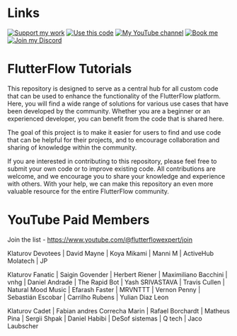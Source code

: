 # Links

[![Support my work](https://img.shields.io/badge/-Support%20my%20work-purple?style=for-the-badge&logo=github-sponsors&logoColor=white)](https://github.com/sponsors/bulgariamitko) [![Use this code](https://img.shields.io/badge/-Use%20this%20code-blue?style=for-the-badge&logo=Github)](https://bulgariamitko.github.io/flutterflowtutorials/) [![My YouTube channel](https://img.shields.io/badge/-YouTube-red?style=for-the-badge&logo=youtube&logoColor=white)](https://youtube.com/@flutterflowexpert) [![Book me](https://img.shields.io/badge/-Book%20me-green?style=for-the-badge&logo=googlecalendar&logoColor=white)](https://calendly.com/bulgaria_mitko) [![Join my Discord](https://img.shields.io/badge/-Join%20my%20Discord-orange?style=for-the-badge&logo=discord&logoColor=white)](https://discord.gg/ERDVFBkJmY)


# FlutterFlow Tutorials

This repository is designed to serve as a central hub for all custom code that can be used to enhance the functionality of the FlutterFlow platform. Here, you will find a wide range of solutions for various use cases that have been developed by the community. Whether you are a beginner or an experienced developer, you can benefit from the code that is shared here.

The goal of this project is to make it easier for users to find and use code that can be helpful for their projects, and to encourage collaboration and sharing of knowledge within the community.

If you are interested in contributing to this repository, please feel free to submit your own code or to improve existing code. All contributions are welcome, and we encourage you to share your knowledge and experience with others. With your help, we can make this repository an even more valuable resource for the entire FlutterFlow community.

# YouTube Paid Members

Join the list - https://www.youtube.com/@flutterflowexpert/join

Klaturov Devotees
| David Mayne
| Koya Mikami
| Manni M
| ActiveHub Molatech
| JP

Klaturov Fanatic
| Saigin Govender
| Herbert Riener
| Maximiliano Bacchini
| vnhg
| Daniel Andrade
| The Rapid Bot
| Yash SRIVASTAVA
| Travis Cullen
| Natural Mood Music
| Efarash Faster
| MRVNTTT
| Vernon Penny
| Sebastián Escobar
| Carrilho Rubens
| Yulian Diaz Leon

Klaturov Cadet
| Fabian andres Correcha Marin
| Rafael Borchardt
| Matheus Pina
| Sergii Shpak
| Daniel Habibi
| DeSof sistemas
| Q tech
| Jaco Laubscher
